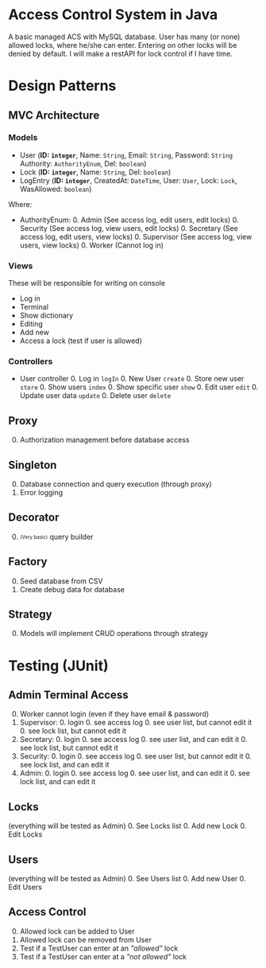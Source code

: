 # Access Control System in Java
A basic managed ACS with MySQL database. User has many (or none) allowed locks, where he/she can enter.
Entering on other locks will be denied by default. I will make a restAPI for lock control if I have time.

# Design Patterns
## MVC Architecture
### Models
- User (__ID: `integer`__, Name: `String`, Email: `String`, Password: `String` Authority: `AuthorityEnum`, Del: `boolean`)
- Lock (__ID: `integer`__, Name: `String`, Del: `boolean`)
- LogEntry (__ID: `integer`__, CreatedAt: `DateTime`, User: `User`, Lock: `Lock`, WasAllowed: `boolean`)

Where:
- AuthorityEnum: 
    0. Admin (See access log, edit users, edit locks)
    0. Security (See access log, view users, edit locks)
    0. Secretary (See access log, edit users, view locks)
    0. Supervisor (See access log, view users, view locks)
    0. Worker (Cannot log in)

### Views
These will be responsible for writing on console
- Log in
- Terminal
- Show dictionary
- Editing
- Add new
- Access a lock (test if user is allowed)

### Controllers
- User controller
    0. Log in `logIn`
    0. New User `create`
    0. Store new user `store`
    0. Show users `index`
    0. Show specific user `show`
    0. Edit user `edit`
    0. Update user data `update`
    0. Delete user `delete`

## Proxy
0. Authorization management before database access

## Singleton
0. Database connection and query execution (through proxy)
0. Error logging

## Decorator
0. <sub><sup>(Very basic)</sup></sub> query builder

## Factory
0. Seed database from CSV
0. Create debug data for database

## Strategy
0. Models will implement CRUD operations through strategy

# Testing (JUnit)
## Admin Terminal Access
0. Worker cannot login (even if they have email & password)
0. Supervisor:
    0. login
    0. see access log
    0. see user list, but cannot edit it
    0. see lock list, but cannot edit it
0. Secretary:
    0. login
    0. see access log
    0. see user list, and can edit it
    0. see lock list, but cannot edit it
0. Security:
    0. login
    0. see access log
    0. see user list, but cannot edit it
    0. see lock list, and can edit it
0. Admin:
    0. login
    0. see access log
    0. see user list, and can edit it
    0. see lock list, and can edit it
    
## Locks
(everything will be tested as Admin)
0. See Locks list
0. Add new Lock
0. Edit Locks

## Users
(everything will be tested as Admin)
0. See Users list
0. Add new User
0. Edit Users

## Access Control
0. Allowed lock can be added to User
0. Allowed lock can be removed from User
0. Test if a TestUser can enter at an *"allowed"* lock
0. Test if a TestUser can enter at a *"not allowed"* lock